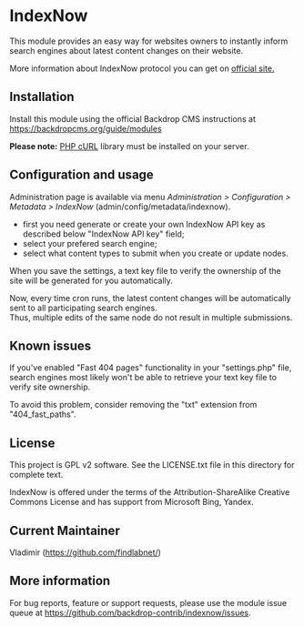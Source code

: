 IndexNow
========

This module provides an easy way for websites owners to instantly inform 
search engines about latest content changes on their website.

More information about IndexNow protocol you can get on [official site.](https://www.indexnow.org)

Installation
------------
Install this module using the official Backdrop CMS instructions at https://backdropcms.org/guide/modules    

**Please note:** [PHP cURL](http://php.net/manual/en/curl.setup.php) library must be installed on your server. 

Configuration and usage
-----------------------
Administration page is available via menu *Administration > Configuration > 
Metadata > IndexNow* (admin/config/metadata/indexnow). 

- first you need generate or create your own IndexNow API key as described below "IndexNow API key" field;   
- select your prefered search engine;
- select what content types to submit when you create or update nodes.

When you save the settings, a text key file to verify the ownership of the site 
will be generated for you automatically.

Now, every time cron runs, the latest content changes will be automatically sent 
to all participating search engines.    
Thus, multiple edits of the same node do not result in multiple submissions.

Known issues
------------
If you've enabled "Fast 404 pages" functionality in your "settings.php" file, 
search engines most likely won't be able to retrieve your text key file to verify site ownership.    

To avoid this problem, consider removing the "txt" extension from "404_fast_paths".

License
-------
This project is GPL v2 software. See the LICENSE.txt file in this directory for
complete text.

IndexNow is offered under the terms of the Attribution-ShareAlike Creative 
Commons License and has support from Microsoft Bing, Yandex.

Current Maintainer
------------------
Vladimir (https://github.com/findlabnet/)

More information
----------------
For bug reports, feature or support requests, please use the module 
issue queue at https://github.com/backdrop-contrib/indexnow/issues.
